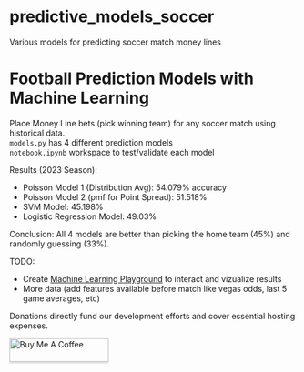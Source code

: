 # predictive_models_soccer
Various models for predicting soccer match money lines

# Football Prediction Models with Machine Learning
Place Money Line bets (pick winning team) for any soccer match using historical data. <br>
`models.py` has 4 different prediction models <br>
`notebook.ipynb` workspace to test/validate each model


Results (2023 Season): 
- Poisson Model 1 (Distribution Avg): 54.079% accuracy
-  Poisson Model 2 (pmf for Point Spread): 51.518% 
- SVM Model: 45.198%
- Logistic Regression Model: 49.03%


Conclusion: All 4 models are better than picking the home team (45%) and randomly guessing (33%).

TODO:
  - Create [Machine Learning Playground](https://ml-playground.com/) to interact and vizualize results
  - More data (add features available before match like vegas odds, last 5 game averages, etc)






Donations directly fund our development efforts and cover essential hosting expenses.

<a href="https://buymeacoffee.com/michaelromerojr" target="_blank"><img src="https://www.buymeacoffee.com/assets/img/custom_images/orange_img.png" alt="Buy Me A Coffee" style="height: 41px !important;width: 174px !important;box-shadow: 0px 3px 2px 0px rgba(190, 190, 190, 0.5) !important;-webkit-box-shadow: 0px 3px 2px 0px rgba(190, 190, 190, 0.5) !important;" ></a>

